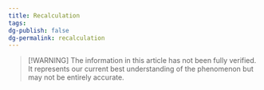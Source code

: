 ```yaml
---
title: Recalculation
tags: 
dg-publish: false
dg-permalink: recalculation
---
```

> [!WARNING] The information in this article has not been fully verified.
> It represents our current best understanding of the phenomenon but may not be entirely accurate.
